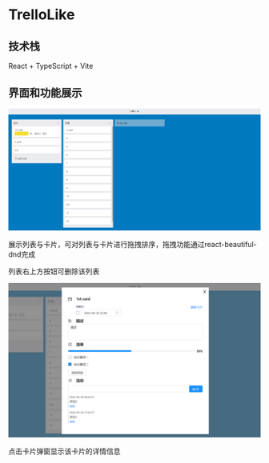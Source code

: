# TrelloLike

## 技术栈
React + TypeScript + Vite

## 界面和功能展示

![image](pics\board.png)

展示列表与卡片，可对列表与卡片进行拖拽排序，拖拽功能通过react-beautiful-dnd完成

列表右上方按钮可删除该列表

![image](pics\modal.png)

点击卡片弹窗显示该卡片的详情信息